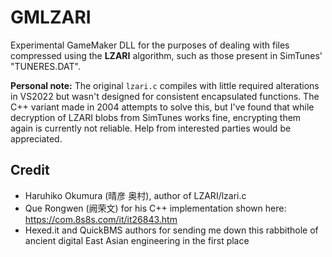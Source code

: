 # GMLZARI
Experimental GameMaker DLL for the purposes of dealing with files compressed using the **LZARI** algorithm, such as those present in SimTunes' "TUNERES.DAT".

**Personal note:**
The original `lzari.c` compiles with little required alterations in VS2022 but wasn't designed for consistent encapsulated functions. The C++ variant made in 2004 attempts to solve this, but I've found that while decryption of LZARI blobs from SimTunes works fine, encrypting them again is currently not reliable. Help from interested parties would be appreciated.

## Credit
* Haruhiko Okumura (晴彦 奥村), author of LZARI/lzari.c
* Que Rongwen (阙荣文) for his C++ implementation shown here: https://com.8s8s.com/it/it26843.htm
* Hexed.it and QuickBMS authors for sending me down this rabbithole of ancient digital East Asian engineering in the first place